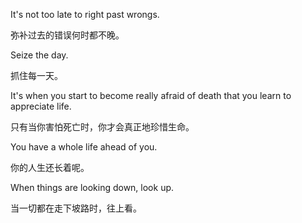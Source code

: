 It's not too late to right past wrongs.

弥补过去的错误何时都不晚。

Seize the day.

抓住每一天。

It's when you start to become really afraid of death that you learn to appreciate life.

只有当你害怕死亡时，你才会真正地珍惜生命。

You have a whole life ahead of you.

你的人生还长着呢。

When things are looking down, look up.

当一切都在走下坡路时，往上看。
